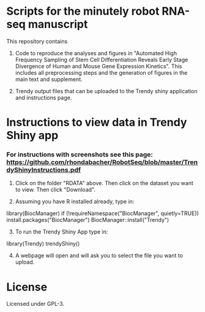 # Scripts for the minutely robot RNA-seq manuscript


This repository contains 

1. Code to reproduce the analyses and figures in "Automated High Frequency Sampling of Stem Cell Differentiation Reveals Early Stage Divergence of Human and Mouse Gene Expression Kinetics". This includes all preprocessing steps and the generation of figures in the main text and supplement. 

2. Trendy output files that can be uploaded to the Trendy shiny application and instructions page.

[Analysis was done using the Trendy R package, available at Bioconductor]: https://bioconductor.org/packages/release/bioc/html/Trendy.html


# Instructions to view data in Trendy Shiny app

### For instructions with screenshots see this page: https://github.com/rhondabacher/RobotSeq/blob/master/TrendyShinyInstructions.pdf


1. Click on the folder "RDATA" above. Then click on the dataset you want to view. Then click "Download".

2. Assuming you have R installed already, type in:

library(BiocManager)
if (!requireNamespace("BiocManager", quietly=TRUE)) install.packages("BiocManager")
BiocManager::install("Trendy")

3. To run the Trendy Shiny App type in:

library(Trendy)
trendyShiny()

4. A webpage will open and will ask you to select the file you want to upload. 



# License

Licensed under GPL-3.
